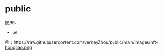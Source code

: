 # public
图床~



- url

例：https://raw.githubusercontent.com/verneyZhou/public/main/images/nft-hongbao.png